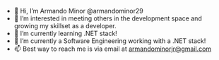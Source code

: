 - 👋 Hi, I’m Armando Minor @armandominor29
- 👀 I’m interested in meeting others in the development space and growing my skillset as a developer.
- 🌱 I’m currently learning .NET stack!
- 💞️ I’m currently a Software Engineering working with a .NET stack!
- 📫 Best way to reach me is via email at armandominorjr@gmail.com
